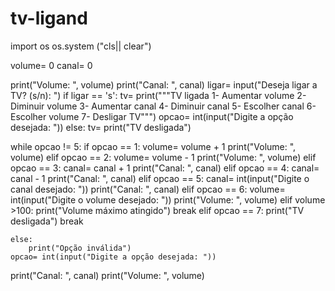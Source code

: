 # tv-ligand
import os
os.system ("cls|| clear")

volume= 0
canal= 0

print("Volume: ", volume)
print("Canal: ", canal)
ligar= input("Deseja ligar a TV? (s/n): ")
if ligar == 's':
    tv= print("""TV ligada 
              1- Aumentar volume
              2- Diminuir volume
              3- Aumentar canal
              4- Diminuir canal
              5- Escolher canal
              6- Escolher volume
              7- Desligar TV""")
    opcao= int(input("Digite a opção desejada: "))
else:
    tv= print("TV desligada")     

while opcao != 5:
    if opcao == 1:
        volume= volume + 1
        print("Volume: ", volume)
    elif opcao == 2:
        volume= volume - 1
        print("Volume: ", volume)
    elif opcao == 3:
        canal= canal + 1
        print("Canal: ", canal)
    elif opcao == 4:
        canal= canal - 1
        print("Canal: ", canal)
    elif opcao == 5:
        canal= int(input("Digite o canal desejado: "))
        print("Canal: ", canal)
    elif opcao == 6:
        volume= int(input("Digite o volume desejado: "))
        print("Volume: ", volume)
    elif volume >100:
        print("Volume máximo atingido")
        break
    elif opcao == 7:
        print("TV desligada")
        break
        
    else:
        print("Opção inválida")    
    opcao= int(input("Digite a opção desejada: "))
print("Canal: ", canal)
print("Volume: ", volume)
